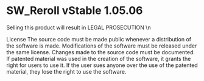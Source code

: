 # SW_Reroll vStable 1.05.06
Selling this product will result in LEGAL PROSECUTION
\n


License
The source code must be made public whenever a distribution of the software is made.
Modifications of the software must be released under the same license.
Changes made to the source code must be documented.
If patented material was used in the creation of the software, it grants the right for users to use it. If the user sues anyone over the use of the patented material, they lose the right to use the software.
